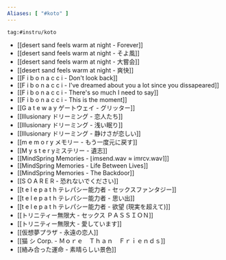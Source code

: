 ```yaml
---
Aliases: [ "#koto" ]
---
```

```expander
tag:#instru/koto
```
- [[desert sand feels warm at night - Forever]]
- [[desert sand feels warm at night - そよ風]]
- [[desert sand feels warm at night - 大嘗会]]
- [[desert sand feels warm at night - 爽快]]
- [[F i b o n a c c i - Don't look back]]
- [[F i b o n a c c i - I've dreamed about you a lot since you dissapeared]]
- [[F i b o n a c c i - There's so much I need to say]]
- [[F i b o n a c c i - This is the moment]]
- [[G a t e w a y ゲートウェイ - グリッター]]
- [[Illusionary ドリーミング - 恋人たち]]
- [[Illusionary ドリーミング - 浅い眠り]]
- [[Illusionary ドリーミング - 静けさが恋しい]]
- [[m e m o r y メモリー - もう一度元に戻す]]
- [[M y s t e r yミステリー - 遺志]]
- [[MindSpring Memories - ⌊imsend.wav ≈ imrcv.wav⌉]]
- [[MindSpring Memories - Life Between Lives]]
- [[MindSpring Memories - The Backdoor]]
- [[S O A R E R - 恐れないでください]]
- [[t e l e p a t h テレパシー能力者 - セックスファンタジー]]
- [[t e l e p a t h テレパシー能力者 - 思い出]]
- [[t e l e p a t h テレパシー能力者 - 欲望 (現実を超えて)]]
- [[トリニティー無限大 - セックス ＰＡＳＳＩＯＮ]]
- [[トリニティー無限大 - 愛しています]]
- [[仮想夢プラザ - 永遠の恋人]]
- [[猫 シ Corp. - Ｍｏｒｅ　Ｔｈａｎ　Ｆｒｉｅｎｄｓ]]
- [[絡み合った運命 - 素晴らしい景色]]
